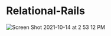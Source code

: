 # Relational-Rails

![Screen Shot 2021-10-14 at 2 53 12 PM](https://user-images.githubusercontent.com/86539061/137538076-b9af2b03-2efc-4adc-9589-48853a18f6ef.png)
